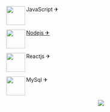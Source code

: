 <p><img src="https://github.com/adennyfernandesphp/imagens/blob/master/Logo/javascript.png" width="50" height="50" align="left">
<span <a href="https://developer.mozilla.org/pt-BR/docs/Web/JavaScript" target="_blank">JavaScript ✈</a></span></p><br>

<p><img src="https://github.com/adennyfernandesphp/imagens/blob/master/Logo/nodejs.png" width="50" height="50" align="left">
<a href="https://nodejs.org/en/" target="_blank">Nodejs ✈</a> </p><br>

<p><img src="https://github.com/adennyfernandesphp/imagens/blob/master/Logo/reactjs.png" width="50" height="50" align="left">
<span <a href="https://reactjs.org/" target="_blank">Reactjs ✈</a></span></p><br>

<p><img src="https://github.com/adennyfernandesphp/imagens/blob/master/Logo/mysql.png" width="50" height="50" align="left">
<span <a href="https://www.mysql.com/" target="_blank">MySql ✈</a></span></p><br>


<p align="center"><img src="https://github.com/adennyfernandesphp/imagens/blob/master/homem%20letra.gif"/></p>



